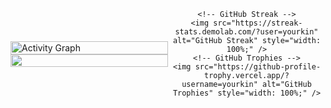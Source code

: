 <div style="display: flex; justify-content: center; align-items: center; flex-wrap: wrap;">

  <!-- Left Side -->
  <div style="flex: 1;">
    <!-- Activity Graph -->
    <img src="https://github-readme-activity-graph.vercel.app/graph?username=yourkin" alt="Activity Graph" style="width: 100%;" />
    <!-- GitHub Stats -->
    <picture>
      <source srcset="https://github-readme-stats.vercel.app/api?username=yourkin&show_icons=true&theme=dark" media="(prefers-color-scheme: dark)" />
      <source srcset="https://github-readme-stats.vercel.app/api?username=yourkin&show_icons=true" media="(prefers-color-scheme: light), (prefers-color-scheme: no-preference)" />
      <img src="https://github-readme-stats.vercel.app/api?username=yourkin&show_icons=true" style="width: 100%;" />
    </picture>
  </div>

  <!-- Right Side -->
  <div style="flex: 1; text-align: center;">
    
    <!-- GitHub Streak -->
    <img src="https://streak-stats.demolab.com/?user=yourkin" alt="GitHub Streak" style="width: 100%;" />
    <!-- GitHub Trophies -->
    <img src="https://github-profile-trophy.vercel.app/?username=yourkin" alt="GitHub Trophies" style="width: 100%;" />
  </div>
  
</div>
